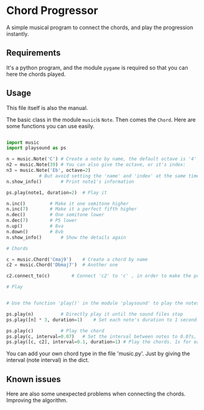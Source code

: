 # Chord Progressor
A simple musical program to connect the chords, and play the progression instantly.

## Requirements

It's a python program, and the module `pygame` is required so that you can here the chords played. 

## Usage

This file itself is also the manual.

The basic class in the module `music`is `Note`. Then comes the `Chord`.
Here are some functions you can use easily.

```python

import music
import playsound as ps

n = music.Note('C')	# Create a note by name, the default octave is '4'
n2 = music.Note(39)	# You can also give the octave, or it's index:
n3 = music.Note('Eb', octave=2) 
			# But avoid setting the 'name' and 'index' at the same time
n.show_info()		# Print note1's information

ps.play(note1, duration=2)	# Play it

n.inc()			# Make it one semitone higher
n.inc(7)		# Make it a perfect fifth higher
n.dec()			# One semitone lower
n.dec(7)		# P5 lower
n.up()			# 8va
n.down()		# 8vb
n.show_info()		# Show the details again

# Chords

c = music.Chord('Cmaj9') 	# Create a chord by name
c2 = music.Chord('Dbmaj7')	# Another one

c2.connect_to(c)		# Connect 'c2' to 'c' , in order to make the progression smooth

# Play


# Use the function 'play()' in the module 'playsound' to play the notes or chords.

ps.play(n) 			# Directly play it until the sound files stop
ps.play([n] * 3, duration=1)	# Set each note's duration to 1 second.

ps.play(c)			# Play the chord
ps.play(c, interval=0.07)	# Set the interval between notes to 0.07s, like 'arpeggio'
ps.play([c, c2], interval=0.1, duration=1) # Play the chords. 1s for each chord.

```

You can add your own chord type in the file 'music.py'. Just by giving the interval (note  interval) in the dict.

## Known issues

Here are also some unexpected problems when connecting the chords. Improving the algorithm.
